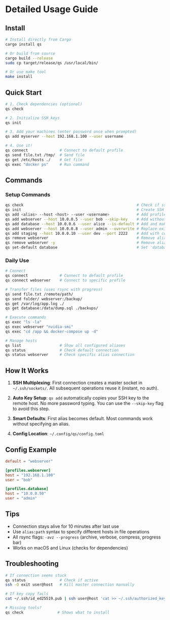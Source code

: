 # Detailed Usage Guide

## Install

```bash
# Install directly from Cargo
cargo install qs

# Or build from source
cargo build --release
sudo cp target/release/qs /usr/local/bin/

# Or use make tool
make install
```

## Quick Start

```bash
# 1. Check dependencies (optional)
qs check

# 2. Initialize SSH keys
qs init

# 3. Add your machines (enter password once when prompted)
qs add myserver --host 192.168.1.100 --user username

# 4. Use it!
qs connect              # Connect to default profile
qs send file.txt /tmp/  # Send file
qs get /etc/hosts ./    # Get file
qs exec "docker ps"     # Run command
```

## Commands

### Setup Commands

```bash
qs check                                                  # Check if ssh, rsync are installed
qs init                                                   # Create SSH keys if needed
qs add <alias> --host <host> --user <username>            # Add profile with alias & copy SSH key
qs add webserver --host 10.0.0.5 --user bob --skip-key    # Add without key setup
qs add database --host 10.0.0.6 --user alice --is-default # Add and make default
qs add webserver --host 10.0.0.8 --user admin --overwrite # Replace existing alias
qs add staging --host 10.0.0.10 --user dev --port 2222    # Add with custom SSH port
qs remove webserver                                       # Remove alias 'webserver' (asks for confirmation)
qs remove webserver -y                                    # Remove alias without confirmation
qs set-default database                                   # Set 'database' as default profile
```

### Daily Use

```bash
# Connect
qs connect              # Connect to default profile
qs connect webserver    # Connect to specific profile

# Transfer files (uses rsync with progress)
qs send file.txt /remote/path/
qs send folder/ webserver:/backup/
qs get /var/log/app.log ./
qs get database:/data/dump.sql ./backups/

# Execute commands
qs exec "ls -la"
qs exec webserver "nvidia-smi"
qs exec "cd /app && docker-compose up -d"

# Manage hosts
qs list                 # Show all configured aliases
qs status               # Check default connection
qs status webserver     # Check specific alias connection
```

## How It Works

1. **SSH Multiplexing**: First connection creates a master socket in `~/.ssh/sockets/`. All subsequent operations reuse it (instant, no auth).

2. **Auto Key Setup**: `qs add` automatically copies your SSH key to the remote host. No more password typing. You can use the `--skip-key` flag to avoid this step.

3. **Smart Defaults**: First alias becomes default. Most commands work without specifying an alias.

4. **Config Location**: `~/.config/qs/config.toml`

## Config Example

```toml
default = "webserver"

[profiles.webserver]
host = "192.168.1.100"
user = "bob"

[profiles.database]
host = "10.0.0.50"
user = "admin"
```

## Tips

- Connection stays alive for 10 minutes after last use
- Use `alias:path` syntax to specify different hosts in file operations
- All rsync flags: `-avz --progress` (archive, verbose, compress, progress bar)
- Works on macOS and Linux (checks for dependencies)

## Troubleshooting

```bash
# If connection seems stuck
qs status               # Check if active
ssh -O exit user@host   # Kill master connection manually

# If key copy fails
cat ~/.ssh/id_ed25519.pub | ssh user@host 'cat >> ~/.ssh/authorized_keys'

# Missing tools?
qs check               # Shows what to install
```
